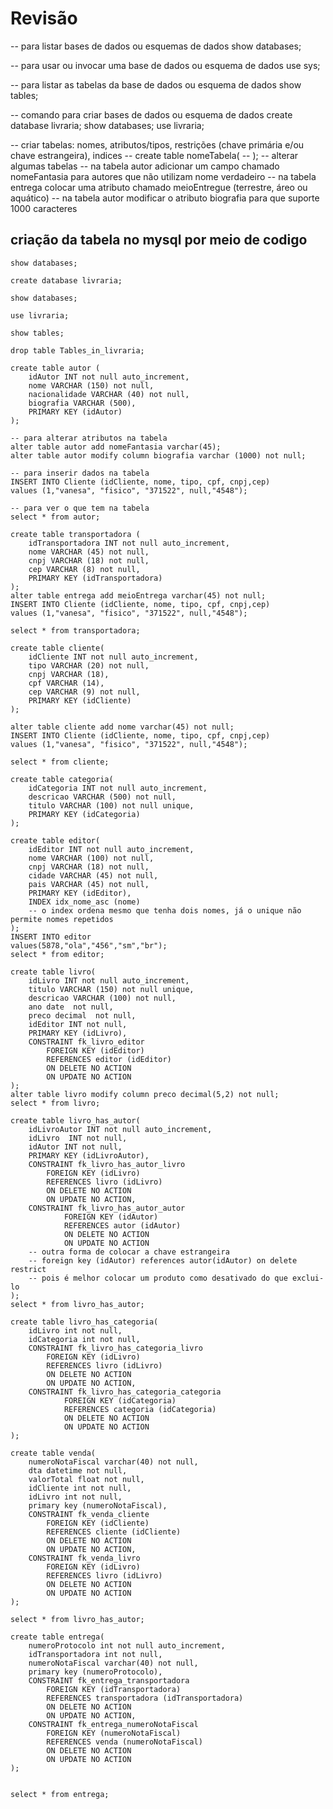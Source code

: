 # Revisão
-- para listar bases de dados ou esquemas de dados
show databases;

-- para usar ou invocar uma base de dados ou esquema de dados
use sys;

-- para listar as tabelas da base de dados ou esquema de dados
show tables;

-- comando para criar bases de dados ou esquema de dados
create database livraria;
show databases;
use livraria;

-- criar tabelas: nomes, atributos/tipos, restrições (chave primária e/ou chave estrangeira), indices
-- create table nomeTabela(
-- );
-- alterar algumas tabelas
-- na tabela autor adicionar um campo chamado nomeFantasia para autores que não utilizam nome verdadeiro
-- na tabela entrega colocar uma atributo chamado meioEntregue (terrestre, áreo ou aquático)
-- na tabela autor modificar o atributo biografia para que suporte 1000 caracteres

## criação da tabela no mysql por meio de codigo
    show databases;

    create database livraria;
    
    show databases;
    
    use livraria;
    
    show tables;
    
    drop table Tables_in_livraria;
    
    create table autor (
    	idAutor INT not null auto_increment,
        nome VARCHAR (150) not null,
        nacionalidade VARCHAR (40) not null,
        biografia VARCHAR (500),
        PRIMARY KEY (idAutor)
    );
    
    -- para alterar atributos na tabela
    alter table autor add nomeFantasia varchar(45);
    alter table autor modify column biografia varchar (1000) not null;
    
    -- para inserir dados na tabela
    INSERT INTO Cliente (idCliente, nome, tipo, cpf, cnpj,cep)
    values (1,"vanesa", "fisico", "371522", null,"4548");
    
    -- para ver o que tem na tabela
    select * from autor;
    
    create table transportadora (
    	idTransportadora INT not null auto_increment,
        nome VARCHAR (45) not null,
        cnpj VARCHAR (18) not null,
        cep VARCHAR (8) not null,
        PRIMARY KEY (idTransportadora)
    );
    alter table entrega add meioEntrega varchar(45) not null;
    INSERT INTO Cliente (idCliente, nome, tipo, cpf, cnpj,cep)
    values (1,"vanesa", "fisico", "371522", null,"4548");
    
    select * from transportadora;
    
    create table cliente(
    	idCliente INT not null auto_increment,
        tipo VARCHAR (20) not null,
        cnpj VARCHAR (18),
        cpf VARCHAR (14),
        cep VARCHAR (9) not null,
        PRIMARY KEY (idCliente)
    );
    
    alter table cliente add nome varchar(45) not null;
    INSERT INTO Cliente (idCliente, nome, tipo, cpf, cnpj,cep)
    values (1,"vanesa", "fisico", "371522", null,"4548");
    
    select * from cliente;
    
    create table categoria(
    	idCategoria INT not null auto_increment,
        descricao VARCHAR (500) not null,
        titulo VARCHAR (100) not null unique,
        PRIMARY KEY (idCategoria)
    );
    
    create table editor(
    	idEditor INT not null auto_increment,
        nome VARCHAR (100) not null,
        cnpj VARCHAR (18) not null,
        cidade VARCHAR (45) not null,
        pais VARCHAR (45) not null,
        PRIMARY KEY (idEditor),
        INDEX idx_nome_asc (nome) 
        -- o index ordena mesmo que tenha dois nomes, já o unique não permite nomes repetidos
    );
    INSERT INTO editor 
    values(5878,"ola","456","sm","br");
    select * from editor;
    
    create table livro(
    	idLivro INT not null auto_increment,
        titulo VARCHAR (150) not null unique,
        descricao VARCHAR (100) not null,
        ano date  not null,
        preco decimal  not null,
    	idEditor INT not null,
        PRIMARY KEY (idLivro),
    	CONSTRAINT fk_livro_editor
    		FOREIGN KEY (idEditor)
            REFERENCES editor (idEditor)
            ON DELETE NO ACTION
            ON UPDATE NO ACTION
    );
    alter table livro modify column preco decimal(5,2) not null;
    select * from livro;
    
    create table livro_has_autor(
    	idLivroAutor INT not null auto_increment,
    	idLivro  INT not null,
        idAutor INT not null,
    	PRIMARY KEY (idLivroAutor),
    	CONSTRAINT fk_livro_has_autor_livro
    		FOREIGN KEY (idLivro)
            REFERENCES livro (idLivro)
            ON DELETE NO ACTION
            ON UPDATE NO ACTION,
    	CONSTRAINT fk_livro_has_autor_autor
    			FOREIGN KEY (idAutor)
    			REFERENCES autor (idAutor)
    			ON DELETE NO ACTION
    			ON UPDATE NO ACTION
    	-- outra forma de colocar a chave estrangeira
        -- foreign key (idAutor) references autor(idAutor) on delete restrict
        -- pois é melhor colocar um produto como desativado do que exclui-lo
    );
    select * from livro_has_autor;
    
    create table livro_has_categoria(
    	idLivro int not null,
        idCategoria int not null,
        CONSTRAINT fk_livro_has_categoria_livro
    		FOREIGN KEY (idLivro)
            REFERENCES livro (idLivro)
            ON DELETE NO ACTION
            ON UPDATE NO ACTION,
    	CONSTRAINT fk_livro_has_categoria_categoria
    			FOREIGN KEY (idCategoria)
    			REFERENCES categoria (idCategoria)
    			ON DELETE NO ACTION
    			ON UPDATE NO ACTION
    );
    
    create table venda(
    	numeroNotaFiscal varchar(40) not null,
        dta datetime not null,
        valorTotal float not null, 
        idCliente int not null,
        idLivro int not null,
        primary key (numeroNotaFiscal),
        CONSTRAINT fk_venda_cliente
    		FOREIGN KEY (idCliente)
            REFERENCES cliente (idCliente)
            ON DELETE NO ACTION
            ON UPDATE NO ACTION,
        CONSTRAINT fk_venda_livro
    		FOREIGN KEY (idLivro)
            REFERENCES livro (idLivro)
            ON DELETE NO ACTION
            ON UPDATE NO ACTION
    );
    
    select * from livro_has_autor;
    
    create table entrega(
    	numeroProtocolo int not null auto_increment,
        idTransportadora int not null, 
        numeroNotaFiscal varchar(40) not null,
    	primary key (numeroProtocolo),
        CONSTRAINT fk_entrega_transportadora
    		FOREIGN KEY (idTransportadora)
            REFERENCES transportadora (idTransportadora)
            ON DELETE NO ACTION
            ON UPDATE NO ACTION,
    	CONSTRAINT fk_entrega_numeroNotaFiscal
    		FOREIGN KEY (numeroNotaFiscal)
            REFERENCES venda (numeroNotaFiscal)
            ON DELETE NO ACTION
            ON UPDATE NO ACTION
    );
    
    
    select * from entrega;
    
    
    
    


